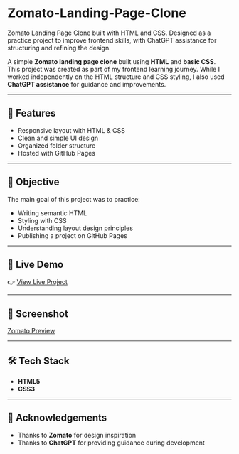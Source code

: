 # Zomato-Landing-Page-Clone
Zomato Landing Page Clone built with HTML and CSS. Designed as a practice project to improve frontend skills, with ChatGPT assistance for structuring and refining the design. 

A simple **Zomato landing page clone** built using **HTML** and **basic CSS**.  
This project was created as part of my frontend learning journey. While I worked independently on the HTML structure and CSS styling, I also used **ChatGPT assistance** for guidance and improvements.  

---

## 🚀 Features  
- Responsive layout with HTML & CSS  
- Clean and simple UI design  
- Organized folder structure  
- Hosted with GitHub Pages  

---

## 🎯 Objective  
The main goal of this project was to practice:  
- Writing semantic HTML  
- Styling with CSS  
- Understanding layout design principles  
- Publishing a project on GitHub Pages  

---

## 🔗 Live Demo  
👉 [View Live Project](https://sachindecodes.github.io/Zomato-Landing-Page-Clone/)

---

## 📸 Screenshot  
[Zomato Preview](Zomato%20Preview.png)  

---

## 🛠️ Tech Stack  
- **HTML5**  
- **CSS3**  

---

## 🤝 Acknowledgements  
- Thanks to **Zomato** for design inspiration  
- Thanks to **ChatGPT** for providing guidance during development  
